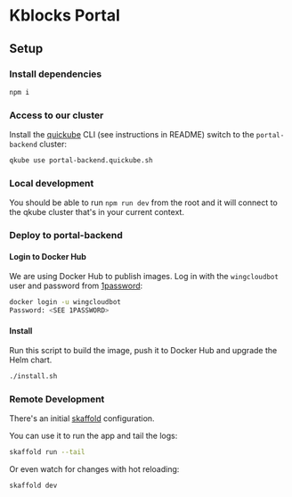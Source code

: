 # Kblocks Portal

## Setup

### Install dependencies

```sh
npm i
```

### Access to our cluster

Install the [quickube](https://github.com/winglang/quickube) CLI (see instructions in README)
switch to the `portal-backend` cluster:

```sh
qkube use portal-backend.quickube.sh
```

### Local development

You should be able to run `npm run dev` from the root and it will connect to the qkube cluster
that's in your current context.


### Deploy to portal-backend

#### Login to Docker Hub

We are using Docker Hub to publish images. Log in with the `wingcloudbot` user and password from [1password]:

```sh
docker login -u wingcloudbot
Password: <SEE 1PASSWORD>
```

[1password]: https://start.1password.com/open/i?a=E2C6K5R5T5BZFDLNI34WC55CCU&v=gb5pxjy6oqlfg4rbxjfiwapmwy&i=lzd45n6b5mraghh53hnq74hccy&h=wingcloud.1password.com

#### Install

Run this script to build the image, push it to Docker Hub and upgrade the Helm chart.

```sh
./install.sh
```

### Remote Development

There's an initial [skaffold](https://skaffold.dev/) configuration.

You can use it to run the app and tail the logs:

```sh
skaffold run --tail
```

Or even watch for changes with hot reloading:

```sh
skaffold dev
```
